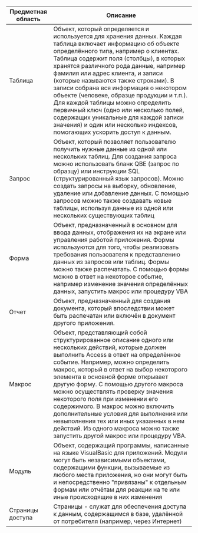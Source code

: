 Предметная область| Описание
---|---
Таблица|Объект, который определяется и используется для хранения данных. Каждая таблица включает информацию об объекте определённого типа, например о клиентах. Таблица содержит поля (столбцы), в которых хранятся различного рода данные, например фамилия или адрес клиента, и записи (которые называются также строками). В записи собрана вся информация о некотором объекте (человеке, образце продукции и т.п.). Для каждой таблицы можно определить первичный ключ (одно или несколько полей, содержащих уникальные для каждой записи значения) и один или несколько индексов, помогающих ускорить доступ к данным.
Запрос|Объект, который позволяет пользователю получить нужные данные из одной или нескольких таблиц. Для создания запроса можно использовать бланк QBE (запрос по образцу) или инструкции SQL (структурированный язык запросов). Можно создать запросы на выборку, обновление, удаление или добавление данных. С помощью запросов можно также создавать новые таблицы, используя данные из одной или нескольких существующих таблиц
Форма|Объект, предназначенный в основном для ввода данных, отображения их на экране или управления работой приложения. Формы используются для того, чтобы реализовать требования пользователя к представлению данных из запросов или таблиц. Формы можно также распечатать. С помощью формы можно в ответ на некоторое событие, например изменение значения определённых данных, запустить макрос или процедуру VBA
Отчет|Объект, предназначенный для создания документа, который впоследствии может быть распечатан или включён в документ другого приложения.
Макрос|Объект, представляющий собой структурированное описание одного или нескольких действий, которые должен выполнить Access в ответ на определённое событие. Например, можно определить макрос, который в ответ на выбор некоторого элемента в основной форме открывает другую форму. С помощью другого макроса можно осуществлять проверку значения некоторого поля при изменении его содержимого. В макрос можно включить дополнительные условия для выполнения или невыполнения тех или иных указанных в нем действий. Из одного макроса можно также запустить другой макрос или процедуру VBA.
Модуль|Объект, содержащий программы, написанные на языке VisualBasic для приложений. Модули могут быть независимыми объектами, содержащими функции, вызываемые из любого места приложения, но они могут быть и непосредственно "привязаны" к отдельным формам или отчётам для реакции на те или иные происходящие в них изменения
Страницы доступа|Страницы - служат для обеспечения доступа к данным, содержащимся в базе, удалённой от потребителя (например, через Интернет)


